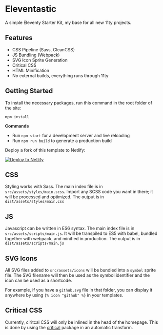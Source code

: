 # Eleventastic

A simple Eleventy Starter Kit, my base for all new 11ty projects.

## Features

- CSS Pipeline (Sass, CleanCSS)
- JS Bundling (Webpack)
- SVG Icon Sprite Generation
- Critical CSS
- HTML Minification
- No external builds, everything runs through 11ty

## Getting Started

To install the necessary packages, run this command in the root folder of the site:

```
npm install
```

**Commands**

- Run `npm start` for a development server and live reloading
- Run `npm run build` to generate a production build

Deploy a fork of this template to Netlify:

[![Deploy to Netlify](https://www.netlify.com/img/deploy/button.svg)](https://app.netlify.com/start/deploy?repository=https://github.com/dmiotti/eleventastic)

## CSS

Styling works with Sass. The main index file is in `src/assets/styles/main.scss`. Import any SCSS code you want in there; it will be processed and optimized. The output is in `dist/assets/styles/main.css`

## JS

Javascript can be written in ES6 syntax. The main index file is in `src/assets/scripts/main.js`. It will be transpiled to ES5 with babel, bundled together with webpack, and minified in production. The output is in `dist/assets/scripts/main.js`

## SVG Icons

All SVG files added to `src/assets/icons` will be bundled into a `symbol` sprite file. The SVG filename will then be used as the symbol identifier and the icon can be used as a shortcode.

For example, if you have a `github.svg` file in that folder, you can display it anywhere by using `{% icon "github" %}` in your templates.

## Critical CSS

Currently, ciritcal CSS will only be inlined in the head of the homepage. This is done by using the [critical](https://github.com/addyosmani/critical) package in an automatic transform.
